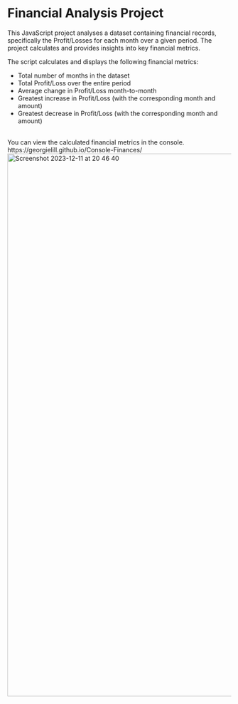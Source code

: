 # Financial Analysis Project
This JavaScript project analyses a dataset containing financial records, specifically the Profit/Losses for each month over a given period. The project calculates and provides insights into key financial metrics.

The script calculates and displays the following financial metrics:
<ul>
<li>Total number of months in the dataset</li>
<li>Total Profit/Loss over the entire period</li>
<li>Average change in Profit/Loss month-to-month</li>
<li>Greatest increase in Profit/Loss (with the corresponding month and amount)</li>
<li>Greatest decrease in Profit/Loss (with the corresponding month and amount)</li>
</ul>
<br>
You can view the calculated financial metrics in the console. 
<br>
https://georgielill.github.io/Console-Finances/

<img width="1220" alt="Screenshot 2023-12-11 at 20 46 40" src="https://github.com/georgielill/Console-Finances/assets/47761199/b23c90ba-3329-4543-9595-266690a6f86b">


